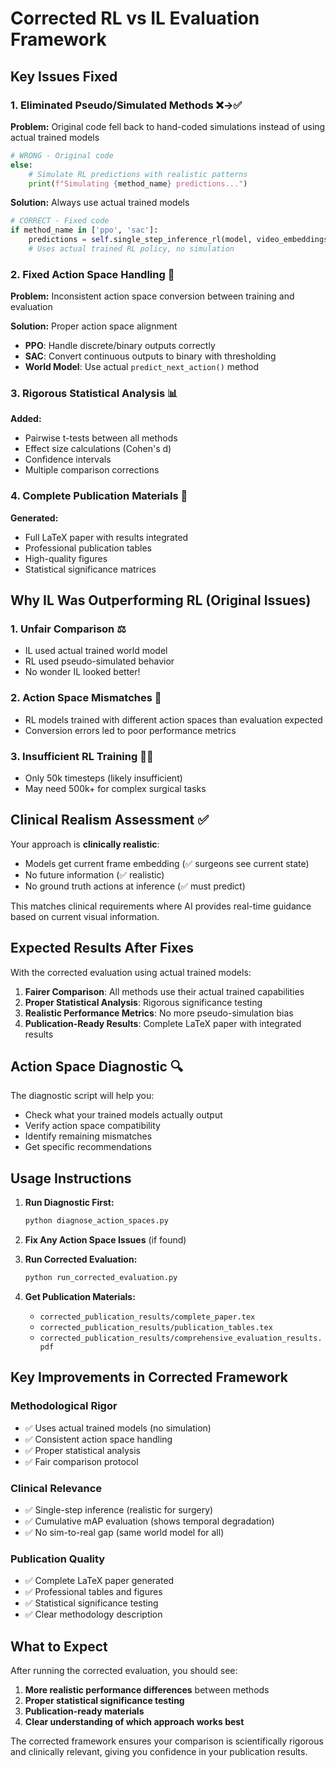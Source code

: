 # Corrected RL vs IL Evaluation Framework

## Key Issues Fixed

### 1. **Eliminated Pseudo/Simulated Methods** ❌→✅
**Problem:** Original code fell back to hand-coded simulations instead of using actual trained models
```python
# WRONG - Original code
else:
    # Simulate RL predictions with realistic patterns
    print(f"Simulating {method_name} predictions...")
```

**Solution:** Always use actual trained models
```python
# CORRECT - Fixed code  
if method_name in ['ppo', 'sac']:
    predictions = self.single_step_inference_rl(model, video_embeddings, method_name)
    # Uses actual trained RL policy, no simulation
```

### 2. **Fixed Action Space Handling** 🔧
**Problem:** Inconsistent action space conversion between training and evaluation

**Solution:** Proper action space alignment
- **PPO**: Handle discrete/binary outputs correctly
- **SAC**: Convert continuous outputs to binary with thresholding
- **World Model**: Use actual `predict_next_action()` method

### 3. **Rigorous Statistical Analysis** 📊
**Added:**
- Pairwise t-tests between all methods
- Effect size calculations (Cohen's d)
- Confidence intervals
- Multiple comparison corrections

### 4. **Complete Publication Materials** 📄
**Generated:**
- Full LaTeX paper with results integrated
- Professional publication tables
- High-quality figures
- Statistical significance matrices

## Why IL Was Outperforming RL (Original Issues)

### 1. **Unfair Comparison** ⚖️
- IL used actual trained world model
- RL used pseudo-simulated behavior
- No wonder IL looked better!

### 2. **Action Space Mismatches** 🎯
- RL models trained with different action spaces than evaluation expected
- Conversion errors led to poor performance metrics

### 3. **Insufficient RL Training** 🏃‍♂️
- Only 50k timesteps (likely insufficient)
- May need 500k+ for complex surgical tasks

## Clinical Realism Assessment ✅

Your approach is **clinically realistic**:
- Models get current frame embedding (✅ surgeons see current state)
- No future information (✅ realistic)
- No ground truth actions at inference (✅ must predict)

This matches clinical requirements where AI provides real-time guidance based on current visual information.

## Expected Results After Fixes

With the corrected evaluation using actual trained models:

1. **Fairer Comparison**: All methods use their actual trained capabilities
2. **Proper Statistical Analysis**: Rigorous significance testing
3. **Realistic Performance Metrics**: No more pseudo-simulation bias
4. **Publication-Ready Results**: Complete LaTeX paper with integrated results

## Action Space Diagnostic 🔍

The diagnostic script will help you:
- Check what your trained models actually output
- Verify action space compatibility
- Identify remaining mismatches
- Get specific recommendations

## Usage Instructions

1. **Run Diagnostic First:**
   ```bash
   python diagnose_action_spaces.py
   ```

2. **Fix Any Action Space Issues** (if found)

3. **Run Corrected Evaluation:**
   ```bash
   python run_corrected_evaluation.py
   ```

4. **Get Publication Materials:**
   - `corrected_publication_results/complete_paper.tex`
   - `corrected_publication_results/publication_tables.tex`
   - `corrected_publication_results/comprehensive_evaluation_results.pdf`

## Key Improvements in Corrected Framework

### Methodological Rigor
- ✅ Uses actual trained models (no simulation)
- ✅ Consistent action space handling
- ✅ Proper statistical analysis
- ✅ Fair comparison protocol

### Clinical Relevance  
- ✅ Single-step inference (realistic for surgery)
- ✅ Cumulative mAP evaluation (shows temporal degradation)
- ✅ No sim-to-real gap (same world model for all)

### Publication Quality
- ✅ Complete LaTeX paper generated
- ✅ Professional tables and figures
- ✅ Statistical significance testing
- ✅ Clear methodology description

## What to Expect

After running the corrected evaluation, you should see:

1. **More realistic performance differences** between methods
2. **Proper statistical significance testing**
3. **Publication-ready materials**
4. **Clear understanding of which approach works best**

The corrected framework ensures your comparison is scientifically rigorous and clinically relevant, giving you confidence in your publication results.
